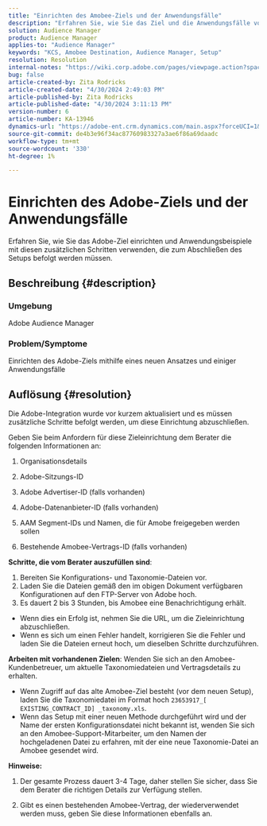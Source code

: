 ```yaml
---
title: "Einrichten des Amobee-Ziels und der Anwendungsfälle"
description: "Erfahren Sie, wie Sie das Ziel und die Anwendungsfälle von Adobe einrichten."
solution: Audience Manager
product: Audience Manager
applies-to: "Audience Manager"
keywords: "KCS, Amobee Destination, Audience Manager, Setup"
resolution: Resolution
internal-notes: "https://wiki.corp.adobe.com/pages/viewpage.action?spaceKey=MCPI&title=Turn+Amobee+-+AAM+Destination"
bug: false
article-created-by: Zita Rodricks
article-created-date: "4/30/2024 2:49:03 PM"
article-published-by: Zita Rodricks
article-published-date: "4/30/2024 3:11:13 PM"
version-number: 6
article-number: KA-13946
dynamics-url: "https://adobe-ent.crm.dynamics.com/main.aspx?forceUCI=1&pagetype=entityrecord&etn=knowledgearticle&id=3c9fbec2-0007-ef11-9f8a-6045bd026dc7"
source-git-commit: de4b3e96f34ac87760983327a3ae6f86a69daadc
workflow-type: tm+mt
source-wordcount: '330'
ht-degree: 1%

---
```


# Einrichten des Adobe-Ziels und der Anwendungsfälle


Erfahren Sie, wie Sie das Adobe-Ziel einrichten und Anwendungsbeispiele mit diesen zusätzlichen Schritten verwenden, die zum Abschließen des Setups befolgt werden müssen.

## Beschreibung {#description}


### Umgebung

Adobe Audience Manager

### Problem/Symptome

Einrichten des Adobe-Ziels mithilfe eines neuen Ansatzes und einiger Anwendungsfälle


## Auflösung {#resolution}


Die Adobe-Integration wurde vor kurzem aktualisiert und es müssen zusätzliche Schritte befolgt werden, um diese Einrichtung abzuschließen.

Geben Sie beim Anfordern für diese Zieleinrichtung dem Berater die folgenden Informationen an:

1. Organisationsdetails

2. Adobe-Sitzungs-ID

3. Adobe Advertiser-ID (falls vorhanden)

4. Adobe-Datenanbieter-ID (falls vorhanden)

5. AAM Segment-IDs und Namen, die für Amobe freigegeben werden sollen

6. Bestehende Amobee-Vertrags-ID (falls vorhanden)

<b>Schritte, die vom Berater auszufüllen sind</b>:

1. Bereiten Sie Konfigurations- und Taxonomie-Dateien vor.
2. Laden Sie die Dateien gemäß den im obigen Dokument verfügbaren Konfigurationen auf den FTP-Server von Adobe hoch.
3. Es dauert 2 bis 3 Stunden, bis Amobee eine Benachrichtigung erhält.


- Wenn dies ein Erfolg ist, nehmen Sie die URL, um die Zieleinrichtung abzuschließen.
- Wenn es sich um einen Fehler handelt, korrigieren Sie die Fehler und laden Sie die Dateien erneut hoch, um dieselben Schritte durchzuführen.


<b>Arbeiten mit vorhandenen Zielen</b>: Wenden Sie sich an den Amobee-Kundenbetreuer, um aktuelle Taxonomiedateien und Vertragsdetails zu erhalten.

- Wenn Zugriff auf das alte Amobee-Ziel besteht (vor dem neuen Setup), laden Sie die Taxonomiedatei im Format hoch `23653917_[ EXISTING_CONTRACT_ID] _taxonomy.xls`.
- Wenn das Setup mit einer neuen Methode durchgeführt wird und der Name der ersten Konfigurationsdatei nicht bekannt ist, wenden Sie sich an den Amobee-Support-Mitarbeiter, um den Namen der hochgeladenen Datei zu erfahren, mit der eine neue Taxonomie-Datei an Amobee gesendet wird.


<b>Hinweise:</b>

1. Der gesamte Prozess dauert 3-4 Tage, daher stellen Sie sicher, dass Sie dem Berater die richtigen Details zur Verfügung stellen.

2. Gibt es einen bestehenden Amobee-Vertrag, der wiederverwendet werden muss, geben Sie diese Informationen ebenfalls an.
